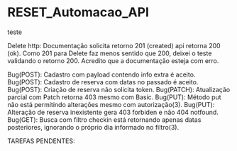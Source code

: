 # RESET_Automacao_API
teste

Delete http: Documentação solicita retorno 201 (created) api retorna 200 (ok). Como 201 para Delete 
faz menos sentido que 200, deixei o teste validando o retorno 200. Acredito que a documentação
esteja com erro.

Bug(POST): Cadastro com payload contendo info extra é aceito.
Bug(POST): Cadastro de reserva com datas no passado é aceito.
Bug(POST): Criação de reserva não solicita token.
Bug(PATCH): Atualização parcial com Patch retorna 403 mesmo com Basic.
Bug(PUT): Método put não está permitindo alterações mesmo com autorização(3).
Bug(PUT): Alteração de reserva inexistente gera 403 forbiden e não 404 notfound.
Bug(GET): Busca com filtro checkin está retornando apenas datas posteriores, ignorando o próprio dia informado no filtro(3).

TAREFAS PENDENTES:



